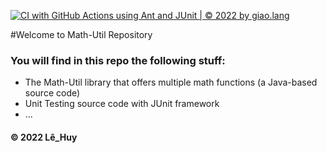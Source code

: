 [![CI with GitHub Actions using Ant and JUnit | © 2022 by giao.lang](https://github.com/cyrus79-unlimit/math-util-swt301/actions/workflows/ci-junit.yml/badge.svg)](https://github.com/cyrus79-unlimit/math-util-swt301/actions/workflows/ci-junit.yml)

#Welcome to Math-Util Repository
### You will find in this repo the following stuff:
* The Math-Util library that offers multiple math functions (a Java-based source code)
* Unit Testing source code with JUnit framework
* ...

#### © 2022 Lê_Huy